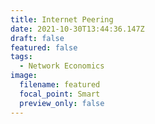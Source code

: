 ```yaml
---
title: Internet Peering
date: 2021-10-30T13:44:36.147Z
draft: false
featured: false
tags:
  - Network Economics
image:
  filename: featured
  focal_point: Smart
  preview_only: false
---
```

